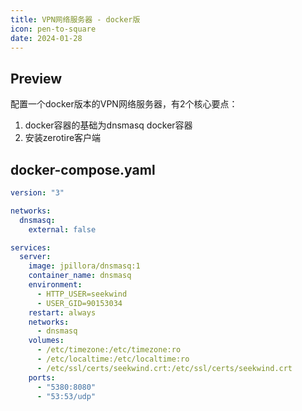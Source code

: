 ```yaml
---
title: VPN网络服务器 - docker版
icon: pen-to-square
date: 2024-01-28
---
```


## Preview

配置一个docker版本的VPN网络服务器，有2个核心要点：

1. docker容器的基础为dnsmasq docker容器
2. 安装zerotire客户端

## docker-compose.yaml

```yaml
version: "3"

networks:
  dnsmasq:
    external: false

services:
  server:
    image: jpillora/dnsmasq:1
    container_name: dnsmasq
    environment:
      - HTTP_USER=seekwind
      - USER_GID=90153034
    restart: always
    networks:
      - dnsmasq
    volumes:
      - /etc/timezone:/etc/timezone:ro
      - /etc/localtime:/etc/localtime:ro
      - /etc/ssl/certs/seekwind.crt:/etc/ssl/certs/seekwind.crt
    ports:
      - "5380:8080"
      - "53:53/udp"
```
